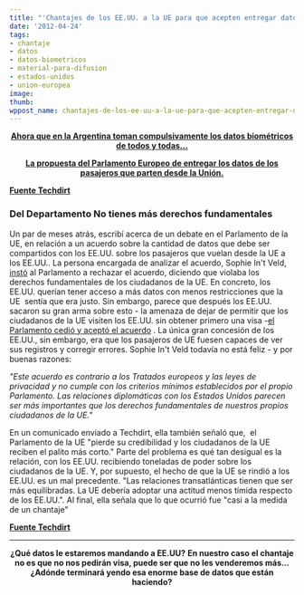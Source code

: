 ```yaml
---
title: "'Chantajes de los EE.UU. a la UE para que acepten entregar datos de pasajeros"
date: '2012-04-24'
tags:
- chantaje
- datos
- datos-biometricos
- material-para-difusion
- estados-unidos
- union-europea
image: 
thumb: 
wppost_name: chantajes-de-los-ee-uu-a-la-ue-para-que-acepten-entregar-datos-de-pasajeros
---
```


<p style="text-align: center;"><strong><a href="http://partidopirata.com.ar/4168/control-para-todos-y-todas-en-ezeiza-todos-sospechosos">Ahora que en la Argentina toman compulsivamente los datos biométricos de todos y todas...</a></strong></p>
<p style="text-align: center;"><strong><a href="http://partidopirata.com.ar/4118/europa-los-diputados-de-nuevo-a-fin-de-darles-los-datos-de-los-pasajeros-aereos-a-ee-uu">La propuesta del Parlamento Europeo de entregar los datos de los pasajeros que parten desde la Unión.</a></strong></p>
<strong><a href="http://www.techdirt.com/articles/20120419/10543518565/us-blackmails-eu-into-agreeing-to-hand-over-passenger-data.shtml" target="_blank">Fuente Techdirt</a></strong>
<h3>Del Departamento No tienes más derechos fundamentales</h3>
Un par de meses atrás, escribí acerca de un debate en el Parlamento de la UE, en relación a un acuerdo sobre la cantidad de datos que debe ser compartidos con los EE.UU. sobre los pasajeros que vuelan desde la UE a los EE.UU.. La persona encargada de analizar el acuerdo, Sophie In't Veld, <a href="http://www.techdirt.com/articles/20120229/04254917913/eu-parliament-urged-to-reject-agreement-with-us-to-hand-over-passenger-data.shtml">instó</a> al Parlamento a rechazar el acuerdo, diciendo que violaba los derechos fundamentales de los ciudadanos de la UE. En concreto, los EE.UU. querían tener acceso a más datos con menos restricciones que la UE  sentía que era justo. Sin embargo, parece que después los EE.UU. sacaron su gran arma sobre esto - la amenaza de dejar de permitir que los ciudadanos de la UE visiten los EE.UU. sin obtener primero una visa -<a href="http://www.washingtonpost.com/world/european-parliament-approves-air-passenger-data-deal-with-the-united-states/2012/04/19/gIQANdKxST_story.html" target="_blank">el Parlamento cedió y aceptó el acuerdo</a> . La única gran concesión de los EE.UU., sin embargo, era que los pasajeros de UE fuesen capaces de ver sus registros y corregir errores. Sophie In't Veld todavía no está feliz - y por buenas razones:

<em>"Este acuerdo es contrario a los Tratados europeos y las leyes de privacidad y no cumple con los criterios mínimos establecidos por el propio Parlamento. Las relaciones diplomáticas con los Estados Unidos parecen ser más importantes que los derechos fundamentales de nuestros propios ciudadanos de la UE."</em>

En un comunicado enviado a Techdirt, ella también señaló que,  el Parlamento de la UE "pierde su credibilidad y los ciudadanos de la UE reciben el palito más corto." Parte del problema es qué tan desigual es la relación, con los EE.UU. recibiendo toneladas de poder sobre los ciudadanos de la UE. Y, por supuesto, el hecho de que la UE se rindió a los EE.UU. es un mal precedente. "Las relaciones transatlánticas tienen que ser más equilibradas. La UE debería adoptar una actitud menos tímida respecto de los EE.UU.". Al final, ella señala que lo que ocurrió fue "casi a la medida de un chantaje"

<strong><a href="http://www.techdirt.com/articles/20120419/10543518565/us-blackmails-eu-into-agreeing-to-hand-over-passenger-data.shtml" target="_blank">Fuente Techdirt</a>
</strong>

<hr />
<p style="text-align: center;"><strong>¿Qué datos le estaremos mandando a EE.UU?</strong>
<strong> En nuestro caso el chantaje no es que no nos pedirán visa, puede ser que no les venderemos más...</strong>
<strong> ¿Adónde terminará yendo esa enorme base de datos que están haciendo?</strong></p>
